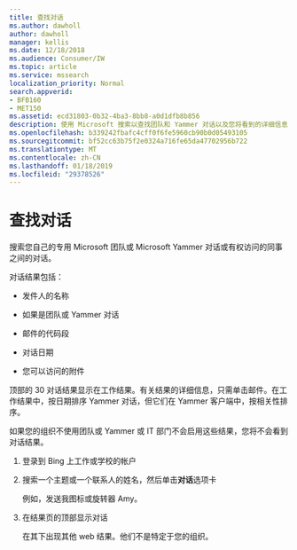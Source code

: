 ```yaml
---
title: 查找对话
ms.author: dawholl
author: dawholl
manager: kellis
ms.date: 12/18/2018
ms.audience: Consumer/IW
ms.topic: article
ms.service: mssearch
localization_priority: Normal
search.appverid:
- BFB160
- MET150
ms.assetid: ecd31803-0b32-4ba3-8bb8-a0d1dfb8b856
description: 使用 Microsoft 搜索以查找团队和 Yammer 对话以及您将看到的详细信息
ms.openlocfilehash: b339242fbafc4cff0f6fe5960cb90b0d05493105
ms.sourcegitcommit: bf52cc63b75f2e0324a716fe65da47702956b722
ms.translationtype: MT
ms.contentlocale: zh-CN
ms.lasthandoff: 01/18/2019
ms.locfileid: "29378526"
---
```

# <a name="find-conversations"></a>查找对话

搜索您自己的专用 Microsoft 团队或 Microsoft Yammer 对话或有权访问的同事之间的对话。
  
对话结果包括：
  
- 发件人的名称
    
- 如果是团队或 Yammer 对话
    
- 邮件的代码段
    
- 对话日期
    
- 您可以访问的附件
    
顶部的 30 对话结果显示在工作结果。有关结果的详细信息，只需单击邮件。在工作结果中，按日期排序 Yammer 对话，但它们在 Yammer 客户端中，按相关性排序。
  
如果您的组织不使用团队或 Yammer 或 IT 部门不会启用这些结果，您将不会看到对话结果。
  
1. 登录到 Bing 上工作或学校的帐户
    
2. 搜索一个主题或一个联系人的姓名，然后单击**对话**选项卡 
    
    例如，发送我图标或旋转器 Amy。
    
3. 在结果页的顶部显示对话
    
    在其下出现其他 web 结果。他们不是特定于您的组织。
    


